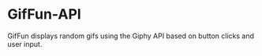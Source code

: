 # GifFun-API
GifFun displays random gifs using the Giphy API based on button clicks and user input.
